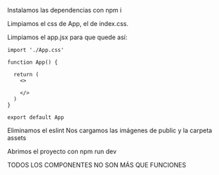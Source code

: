 Instalamos las dependencias con npm i 

Limpiamos el css de App, el de index.css.

Limpiamos el app.jsx para que quede así: 

    import './App.css'
    
    function App() {
    
      return (
        <>
          
        </>
      )
    }
    
    export default App

Eliminamos el eslint
Nos cargamos las imágenes de public y la carpeta assets

Abrimos el proyecto con npm run dev



TODOS LOS COMPONENTES NO SON MÁS QUE FUNCIONES